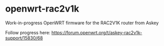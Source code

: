 # openwrt-rac2v1k
Work-in-progress OpenWRT firmware for the RAC2V1K router from Askey

Follow progress here: https://forum.openwrt.org/t/askey-rac2v1k-support/15830/68
